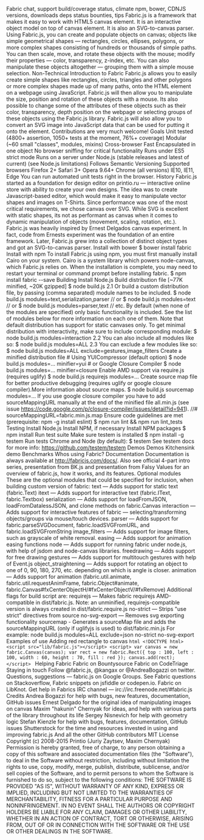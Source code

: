 Fabric chat, support build/coverage status, climate npm, bower, CDNJS versions, downloads deps status bounties, tips Fabric.js is a framework that makes it easy to work with HTML5 canvas element. It is an interactive object model on top of canvas element. It is also an SVG-to-canvas parser. Using Fabric.js, you can create and populate objects on canvas; objects like simple geometrical shapes — rectangles, circles, ellipses, polygons, or more complex shapes consisting of hundreds or thousands of simple paths. You can then scale, move, and rotate these objects with the mouse; modify their properties — color, transparency, z-index, etc. You can also manipulate these objects altogether — grouping them with a simple mouse selection. Non-Technical Introduction to Fabric Fabric.js allows you to easily create simple shapes like rectangles, circles, triangles and other polygons or more complex shapes made up of many paths, onto the HTML <canvas> element on a webpage using JavaScript. Fabric.js will then allow you to manipulate the size, position and rotation of these objects with a mouse. Its also possible to change some of the attributes of these objects such as their color, transparency, depth position on the webpage or selecting groups of these objects using the Fabric.js library. Fabric.js will also allow you to convert an SVG image into JavaScript data that can be used for putting it onto the <canvas> element. Contributions are very much welcome! Goals Unit tested (4800+ assertion, 1050+ tests at the moment, 76%+ coverage) Modular (~60 small "classes", modules, mixins) Cross-browser Fast Encapsulated in one object No browser sniffing for critical functionality Runs under ES5 strict mode Runs on a server under Node.js (stable releases and latest of current) (see Node.js limitations) Follows Semantic Versioning Supported browsers Firefox 2+ Safari 3+ Opera 9.64+ Chrome (all versions) IE10, IE11, Edge You can run automated unit tests right in the browser. History Fabric.js started as a foundation for design editor on printio.ru — interactive online store with ability to create your own designs. The idea was to create Javascript-based editor, which would make it easy to manipulate vector shapes and images on T-Shirts. Since performance was one of the most critical requirements, we chose canvas over SVG. While SVG is excellent with static shapes, its not as performant as canvas when it comes to dynamic manipulation of objects (movement, scaling, rotation, etc.). Fabric.js was heavily inspired by Ernest Delgados canvas experiment. In fact, code from Ernests experiment was the foundation of an entire framework. Later, Fabric.js grew into a collection of distinct object types and got an SVG-to-canvas parser. Install with bower $ bower install fabric Install with npm To install Fabric.js using npm, you must first manually install Cairo on your system. Cairo is a system library which powers node-canvas, which Fabric.js relies on. When the installation is complete, you may need to restart your terminal or command prompt before installing fabric. $ npm install fabric --save Building Install Node.js Build distribution file [~77K minified, ~20K gzipped] $ node build.js 2.1 Or build a custom distribution file, by passing (comma separated) module names to be included. $ node build.js modules=text,serialization,parser // or $ node build.js modules=text // or $ node build.js modules=parser,text // etc. By default (when none of the modules are specified) only basic functionality is included. See the list of modules below for more information on each one of them. Note that default distribution has support for static canvases only. To get minimal distribution with interactivity, make sure to include corresponding module: $ node build.js modules=interaction 2.2 You can also include all modules like so: $ node build.js modules=ALL 2.3 You can exclude a few modules like so: $ node build.js modules=ALL exclude=gestures,image_filters Create a minified distribution file # Using YUICompressor (default option) $ node build.js modules=... minifier=yui # or Google Closure Compiler $ node build.js modules=... minifier=closure Enable AMD support via require.js (requires uglify) $ node build.js requirejs modules=... Create source map file for better productive debugging (requires uglify or google closure compiler).More information about source maps. $ node build.js sourcemap modules=... If you use google closure compiler you have to add sourceMappingURL manually at the end of the minified file all.min.js (see issue https://code.google.com/p/closure-compiler/issues/detail?id=941). //# sourceMappingURL=fabric.min.js.map Ensure code guidelines are met (prerequisite: npm -g install eslint) $ npm run lint && npm run lint_tests Testing Install Node.js Install NPM, if necessary Install NPM packages $ npm install Run test suite Make sure testem is installed $ npm install -g testem Run tests Chrome and Node (by default): $ testem See testem docs for more info: https://github.com/testem/testem Demos Demos Kitchensink demo Benchmarks Whos using Fabric? Documentation Documentation is always available at http://fabricjs.com/docs/. Also see official 4-part intro series, presentation from BK.js and presentation from Falsy Values for an overview of fabric.js, how it works, and its features. Optional modules These are the optional modules that could be specified for inclusion, when building custom version of fabric: text — Adds support for static text (fabric.Text) itext — Adds support for interactive text (fabric.IText, fabric.Textbox) serialization — Adds support for loadFromJSON, loadFromDatalessJSON, and clone methods on fabric.Canvas interaction — Adds support for interactive features of fabric — selecting/transforming objects/groups via mouse/touch devices. parser — Adds support for fabric.parseSVGDocument, fabric.loadSVGFromURL, and fabric.loadSVGFromString image_filters — Adds support for image filters, such as grayscale of white removal. easing — Adds support for animation easing functions node — Adds support for running fabric under node.js, with help of jsdom and node-canvas libraries. freedrawing — Adds support for free drawing gestures — Adds support for multitouch gestures with help of Event.js object_straightening — Adds support for rotating an object to one of 0, 90, 180, 270, etc. depending on which is angle is closer. animation — Adds support for animation (fabric.util.animate, fabric.util.requestAnimFrame, fabric.Object#animate, fabric.Canvas#fxCenterObjectH/#fxCenterObjectV/#fxRemove) Additional flags for build script are: requirejs — Makes fabric requirejs AMD-compatible in dist/fabric.js. Note: an unminified, requirejs-compatible version is always created in dist/fabric.require.js no-strict — Strips "use strict" directives from source no-svg-export — Removes svg exporting functionality sourcemap - Generates a sourceMap file and adds the sourceMappingURL (only if uglifyjs is used) to dist/fabric.min.js For example: node build.js modules=ALL exclude=json no-strict no-svg-export Examples of use Adding red rectangle to canvas ```html <!DOCTYPE html> <script src="lib/fabric.js"></script> <script> var canvas = new fabric.Canvas(canvas); var rect = new fabric.Rect({ top : 100, left : 100, width : 60, height : 70, fill : red }); canvas.add(rect); </script> ``` Helping Fabric Fabric on Bountysource Fabric on CodeTriage Staying in touch Follow @fabric.js, @kangax or @AndreaBogazzi on twitter. Questions, suggestions — fabric.js on Google Groups. See Fabric questions on Stackoverflow, Fabric snippets on jsfiddle or codepen.io. Fabric on LibKnot. Get help in Fabrics IRC channel — irc://irc.freenode.net/#fabric.js Credits Andrea Bogazzi for help with bugs, new features, documentation, GitHub issues Ernest Delgado for the original idea of manipulating images on canvas Maxim "hakunin" Chernyak for ideas, and help with various parts of the library throughout its life Sergey Nisnevich for help with geometry logic Stefan Kienzle for help with bugs, features, documentation, GitHub issues Shutterstock for the time and resources invested in using and improving fabric.js And all the other GitHub contributors MIT License Copyright (c) 2008-2015 Printio (Juriy Zaytsev, Maxim Chernyak) Permission is hereby granted, free of charge, to any person obtaining a copy of this software and associated documentation files (the "Software"), to deal in the Software without restriction, including without limitation the rights to use, copy, modify, merge, publish, distribute, sublicense, and/or sell copies of the Software, and to permit persons to whom the Software is furnished to do so, subject to the following conditions: THE SOFTWARE IS PROVIDED "AS IS", WITHOUT WARRANTY OF ANY KIND, EXPRESS OR IMPLIED, INCLUDING BUT NOT LIMITED TO THE WARRANTIES OF MERCHANTABILITY, FITNESS FOR A PARTICULAR PURPOSE AND NONINFRINGEMENT. IN NO EVENT SHALL THE AUTHORS OR COPYRIGHT HOLDERS BE LIABLE FOR ANY CLAIM, DAMAGES OR OTHER LIABILITY, WHETHER IN AN ACTION OF CONTRACT, TORT OR OTHERWISE, ARISING FROM, OUT OF OR IN CONNECTION WITH THE SOFTWARE OR THE USE OR OTHER DEALINGS IN THE SOFTWARE.